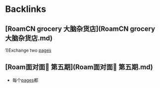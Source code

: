 
# Backlinks
## [RoamCN grocery 大脑杂货店](RoamCN grocery 大脑杂货店.md)
1)Exchange two [pages](pages.md)

## [Roam面对面🍜 第五期](Roam面对面🍜 第五期.md)
- 每个[pages](pages.md)都

